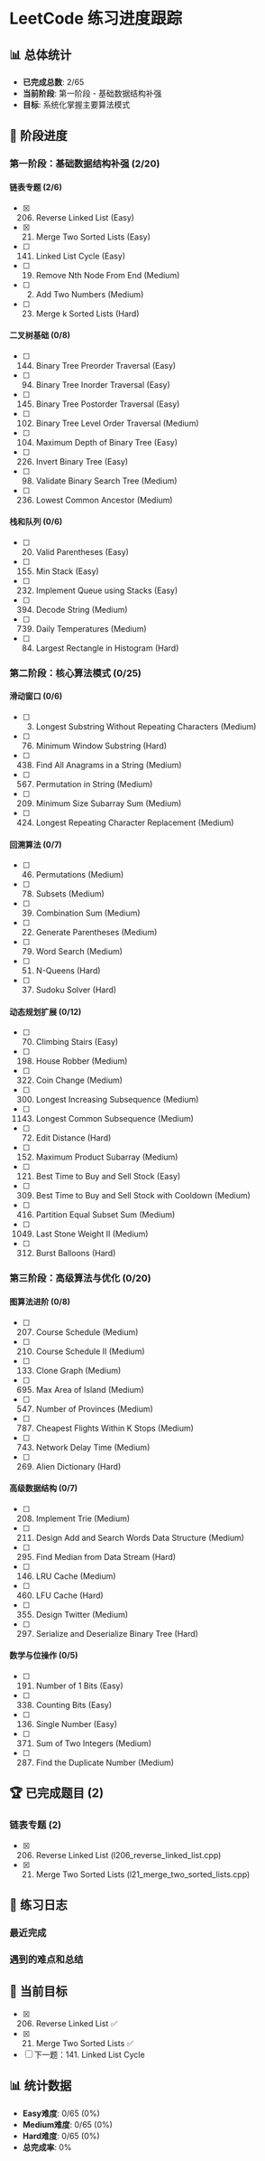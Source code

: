 # LeetCode 练习进度跟踪

## 📊 总体统计

- **已完成总数**: 2/65
- **当前阶段**: 第一阶段 - 基础数据结构补强
- **目标**: 系统化掌握主要算法模式

## 🎯 阶段进度

### 第一阶段：基础数据结构补强 (2/20)

#### 链表专题 (2/6)
- [x] 206. Reverse Linked List (Easy)
- [x] 21. Merge Two Sorted Lists (Easy) 
- [ ] 141. Linked List Cycle (Easy)
- [ ] 19. Remove Nth Node From End (Medium)
- [ ] 2. Add Two Numbers (Medium)
- [ ] 23. Merge k Sorted Lists (Hard)

#### 二叉树基础 (0/8)
- [ ] 144. Binary Tree Preorder Traversal (Easy)
- [ ] 94. Binary Tree Inorder Traversal (Easy)
- [ ] 145. Binary Tree Postorder Traversal (Easy)
- [ ] 102. Binary Tree Level Order Traversal (Medium)
- [ ] 104. Maximum Depth of Binary Tree (Easy)
- [ ] 226. Invert Binary Tree (Easy)
- [ ] 98. Validate Binary Search Tree (Medium)
- [ ] 236. Lowest Common Ancestor (Medium)

#### 栈和队列 (0/6)
- [ ] 20. Valid Parentheses (Easy)
- [ ] 155. Min Stack (Easy)
- [ ] 232. Implement Queue using Stacks (Easy)
- [ ] 394. Decode String (Medium)
- [ ] 739. Daily Temperatures (Medium)
- [ ] 84. Largest Rectangle in Histogram (Hard)

### 第二阶段：核心算法模式 (0/25)

#### 滑动窗口 (0/6)
- [ ] 3. Longest Substring Without Repeating Characters (Medium)
- [ ] 76. Minimum Window Substring (Hard)
- [ ] 438. Find All Anagrams in a String (Medium)
- [ ] 567. Permutation in String (Medium)
- [ ] 209. Minimum Size Subarray Sum (Medium)
- [ ] 424. Longest Repeating Character Replacement (Medium)

#### 回溯算法 (0/7)
- [ ] 46. Permutations (Medium)
- [ ] 78. Subsets (Medium)
- [ ] 39. Combination Sum (Medium)
- [ ] 22. Generate Parentheses (Medium)
- [ ] 79. Word Search (Medium)
- [ ] 51. N-Queens (Hard)
- [ ] 37. Sudoku Solver (Hard)

#### 动态规划扩展 (0/12)
- [ ] 70. Climbing Stairs (Easy)
- [ ] 198. House Robber (Medium)
- [ ] 322. Coin Change (Medium)
- [ ] 300. Longest Increasing Subsequence (Medium)
- [ ] 1143. Longest Common Subsequence (Medium)
- [ ] 72. Edit Distance (Hard)
- [ ] 152. Maximum Product Subarray (Medium)
- [ ] 121. Best Time to Buy and Sell Stock (Easy)
- [ ] 309. Best Time to Buy and Sell Stock with Cooldown (Medium)
- [ ] 416. Partition Equal Subset Sum (Medium)
- [ ] 1049. Last Stone Weight II (Medium)
- [ ] 312. Burst Balloons (Hard)

### 第三阶段：高级算法与优化 (0/20)

#### 图算法进阶 (0/8)
- [ ] 207. Course Schedule (Medium)
- [ ] 210. Course Schedule II (Medium)
- [ ] 133. Clone Graph (Medium)
- [ ] 695. Max Area of Island (Medium)
- [ ] 547. Number of Provinces (Medium)
- [ ] 787. Cheapest Flights Within K Stops (Medium)
- [ ] 743. Network Delay Time (Medium)
- [ ] 269. Alien Dictionary (Hard)

#### 高级数据结构 (0/7)
- [ ] 208. Implement Trie (Medium)
- [ ] 211. Design Add and Search Words Data Structure (Medium)
- [ ] 295. Find Median from Data Stream (Hard)
- [ ] 146. LRU Cache (Medium)
- [ ] 460. LFU Cache (Hard)
- [ ] 355. Design Twitter (Medium)
- [ ] 297. Serialize and Deserialize Binary Tree (Hard)

#### 数学与位操作 (0/5)
- [ ] 191. Number of 1 Bits (Easy)
- [ ] 338. Counting Bits (Easy)
- [ ] 136. Single Number (Easy)
- [ ] 371. Sum of Two Integers (Medium)
- [ ] 287. Find the Duplicate Number (Medium)

## 🏆 已完成题目 (2)

### 链表专题 (2)
- [x] 206. Reverse Linked List (l206_reverse_linked_list.cpp)
- [x] 21. Merge Two Sorted Lists (l21_merge_two_sorted_lists.cpp)

## 📝 练习日志

### 最近完成
<!-- 在这里记录每天的练习情况 -->

### 遇到的难点和总结
<!-- 记录学习过程中的思考和总结 -->

## 🎯 当前目标
- [x] 206. Reverse Linked List ✅
- [x] 21. Merge Two Sorted Lists ✅
- [ ] 下一题：141. Linked List Cycle

## 📊 统计数据
- **Easy难度**: 0/65 (0%)
- **Medium难度**: 0/65 (0%)  
- **Hard难度**: 0/65 (0%)
- **总完成率**: 0%